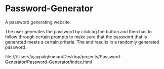 # Password-Generator

A password generating website. 

The user generates the password by clicking the button and then has to follow through certain prompts to make sure that the password that is generated meets a certain criteria. The end results in a randomly generated password. 


file:///Users/ajaypalghuman/Desktop/projects/Password-Generator/Password-Generator/index.html
